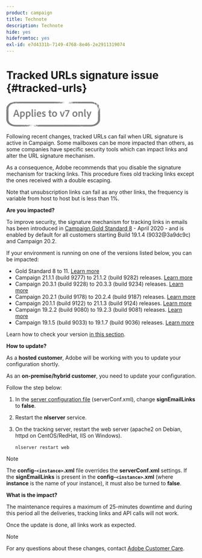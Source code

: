 ```yaml
---
product: campaign
title: Technote
description: Technote
hide: yes
hidefromtoc: yes
exl-id: e7d4331b-7149-4768-8e46-2e2911319074
---
```

# Tracked URLs signature issue {#tracked-urls}

![](../../assets/v7-only.svg)

Following recent changes, tracked URLs can fail when URL signature is active in Campaign. Some mailboxes can be more impacted than others, as some companies have specific security tools which can impact links and alter the URL signature mechanism.

As a consequence, Adobe recommends that you disable the signature mechanism for tracking links. This procedure fixes old tracking links except the ones received with a double escaping.

Note that unsubscription links can fail as any other links, the frequency is variable from host to host but is less than 1%.

**Are you impacted?**

To improve security, the signature mechanism for tracking links in emails has been introduced in [Campaign Gold Standard 8](../../rn/using/gold-standard.md#gs8) - April 2020 - and is enabled by default for all customers starting Build 19.1.4 (9032@3a9dc9c) and Campaign 20.2.

If your environment is running on one of the versions listed below, you can be impacted:

* Gold Standard 8 to 11. [Learn more](../../rn/using/gold-standard.md#gs-8)
* Campaign 21.1.1 (build 9277) to 21.1.2 (build 9282) releases. [Learn more](../../rn/using/latest-release.md)
* Campaign 20.3.1 (build 9228) to 20.3.3 (build 9234) releases. [Learn more](../../rn/using/release--2020.md#release-20-3)
* Campaign 20.2.1 (build 9178) to 20.2.4 (build 9187) releases. [Learn more](../../rn/using/release--2020.md#release-20-2)
* Campaign 20.1.1 (build 9122) to 21.1.3 (build 9124) releases. [Learn more](../../rn/using/release--2020.md#release-20-1)
* Campaign 19.2.2 (build 9080) to 19.2.3 (build 9081) releases. [Learn more](../../rn/using/release--2019.md#release-19-2)
* Campaign 19.1.5 (build 9033) to 19.1.7 (build 9036) releases. [Learn more](../../rn/using/release--2019.md#release-19-1)


Learn how to check your version [in this section](../../platform/using/launching-adobe-campaign.md#getting-your-campaign-version).

**How to update?**

As a **hosted customer**, Adobe will be working with you to update your configuration shortly.

As an **on-premise/hybrid customer**, you need to update your configuration.

Follow the step below:

1. In the [server configuration file](../../installation/using/the-server-configuration-file.md) (serverConf.xml), change **signEmailLinks** to **false**.
1. Restart the **nlserver** service.
1. On the tracking server, restart the web server (apache2 on Debian, httpd on CentOS/RedHat, IIS on Windows).

    ```
    nlserver restart web
    ```

>[!NOTE]
>
>The **config-`<instance>`.xml** file overrides the **serverConf.xml** settings. If the **signEmailLinks** is present in the  **config-`<instance>`.xml** (where **instance** is the name of your instance), it must also be turned to **false**.
>

**What is the impact?**

The maintenance requires a maximum of 25-minutes downtime and during this period all the deliveries, tracking links and API calls will not work.

Once the update is done, all links work as expected.

>[!NOTE]
>
>For any questions about these changes, contact [Adobe Customer Care](https://helpx.adobe.com/enterprise/admin-guide.html/enterprise/using/support-for-experience-cloud.ug.html).
>
